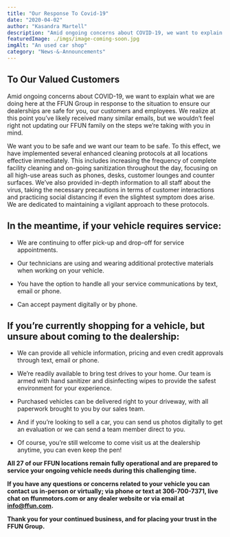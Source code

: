 ```yaml
---
title: "Our Response To Covid-19"
date: "2020-04-02"
author: "Kasandra Martell"
description: "Amid ongoing concerns about COVID-19, we want to explain what we are doing here at the FFUN Group in response to the situation to ensure our dealerships are safe for you, our customers and employees. "
featuredImage: ./imgs/image-coming-soon.jpg
imgAlt: "An used car shop"
category: "News-&-Announcements"
---
```


## To Our Valued Customers

Amid ongoing concerns about COVID-19, we want to explain what we are doing here at the FFUN Group in response to the situation to ensure our dealerships are safe for you, our customers and employees. We realize at this point you’ve likely received many similar emails, but we wouldn’t feel right not updating our FFUN family on the steps we’re taking with you in mind.

We want you to be safe and we want our team to be safe. To this effect, we have implemented several enhanced cleaning protocols at all locations effective immediately. This includes increasing the frequency of complete facility cleaning and on-going sanitization throughout the day, focusing on all high-use areas such as phones, desks, customer lounges and counter surfaces. We’ve also provided in-depth information to all staff about the virus, taking the necessary precautions in terms of customer interactions and practicing social distancing if even the slightest symptom does arise. We are dedicated to maintaining a vigilant approach to these protocols.

## In the meantime, if your vehicle requires service:

- We are continuing to offer pick-up and drop-off for service appointments.

- Our technicians are using and wearing additional protective materials when working on your vehicle.

- You have the option to handle all your service communications by text, email or phone.

- Can accept payment digitally or by phone.

## If you’re currently shopping for a vehicle, but unsure about coming to the dealership:

- We can provide all vehicle information, pricing and even credit approvals through text, email or phone.

- We’re readily available to bring test drives to your home. Our team is armed with hand sanitizer and disinfecting wipes to provide the safest environment for your experience.

- Purchased vehicles can be delivered right to your driveway, with all paperwork brought to you by our sales team.

- And if you’re looking to sell a car, you can send us photos digitally to get an evaluation or we can send a team member direct to you.

- Of course, you’re still welcome to come visit us at the dealership anytime, you can even keep the pen!

**All 27 of our FFUN locations remain fully operational and are prepared to service your ongoing vehicle needs during this challenging time.**

**If you have any questions or concerns related to your vehicle you can contact us in-person or virtually; via phone or text at 306-700-7371, live chat on ffunmotors.com or any dealer website or via email at info@ffun.com.**

**Thank you for your continued business, and for placing your trust in the FFUN Group.**
